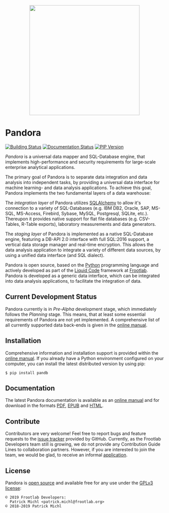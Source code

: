 <div align="center">
  <img src="https://www.frootlab.org/images/fig/pandora.svg" width=350px>
</div>

Pandora
=======

[![Building Status](https://travis-ci.org/frootlab/pandb.svg?branch=master)](https://travis-ci.org/frootlab/pandb)
[![Documentation Status](https://readthedocs.org/projects/pandora/badge/?version=latest)](https://pandora.readthedocs.io/en/latest/?badge=latest)
[![PIP Version](https://badge.fury.io/py/pandb.svg)](https://badge.fury.io/py/pandb)

*Pandora* is a universal data mapper and SQL-Database engine, that implements
high-performance and security requirements for large-scale enterprise analytical
applications.

The primary goal of Pandora is to separate data integration and data analysis
into independent tasks, by providing a universal data interface for machine
learning- and data analysis applications. To achieve this goal, Pandora
implements the two fundamental layers of a data warehouse:

The *integration layer* of Pandora utilizes
[SQLAlchemy](https://www.sqlalchemy.org) to allow it\'s connection to a variety
of SQL-Databases (e.g. IBM DB2, Oracle, SAP, MS-SQL, MS-Access, Firebird,
Sybase, MySQL, Postgresql, SQLite, etc.). Thereupon it provides native support
for flat file databases (e.g. CSV-Tables, R-Table exports), laboratory
measurements and data generators.

The *staging layer* of Pandora is implemented as a native SQL-Database engine,
featuring a DB-API 2.0 interface with full SQL:2016 support, a vertical data
storage manager and real-time encryption. This allows the data analysis
application to integrate a variety of different data sources, by using a unified
data interface (and SQL dialect).

Pandora is open source, based on the
[Python](https://www.python.org/) programming language and actively developed as
part of the [Liquid Code](https://www.frootlab.org/liquid) framework
at [Frootlab](https://www.frootlab.org). Pandora is developed as a generic
data interface, which can be integrated into data analysis applications, to
facilitate the integration of data.

Current Development Status
--------------------------

Pandora currently is in *Pre-Alpha* development stage, which immediately follows
the *Planning* stage. This means, that at least some essential requirements of
Pandora are not yet implemented. A comprehensive list of all currently supported
data back-ends is given in the [online
manual](https://pandora.readthedocs.io/en/latest/).

Installation
------------

Comprehensive information and installation support is provided within the
[online manual](https://pandora.readthedocs.io/en/latest/). If you already have
a Python environment configured on your computer, you can install the latest
distributed version by using pip:

    $ pip install pandb

Documentation
-------------

The latest Pandora documentation is available as an [online
manual](https://pandora.readthedocs.io/en/latest/) and for download in the
formats [PDF](https://readthedocs.org/projects/pandora/downloads/pdf/latest/),
[EPUB](https://readthedocs.org/projects/pandora/downloads/epub/latest/) and
[HTML](https://readthedocs.org/projects/pandora/downloads/htmlzip/latest/).

Contribute
----------

Contributors are very welcome! Feel free to report bugs and feature requests to
the [issue tracker](https://github.com/frootlab/pandora/issues) provided by
GitHub. Currently, as the Frootlab Developers team still is growing, we do not
provide any Contribution Guide Lines to collaboration partners. However, if you
are interested to join the team, we would be glad, to receive an informal
[application](mailto:application@frootlab.org).

License
-------

Pandora is [open source](https://github.com/frootlab/pandora) and available free
for any use under the [GPLv3 license](https://www.gnu.org/licenses/gpl.html):

    © 2019 Frootlab Developers:
      Patrick Michl <patrick.michl@frootlab.org>
    © 2018-2019 Patrick Michl
